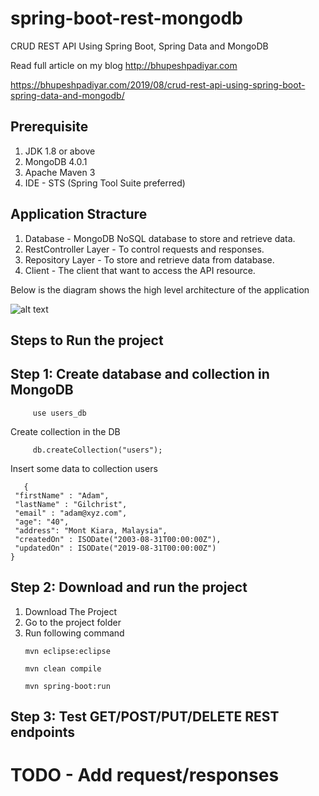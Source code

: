 # spring-boot-rest-mongodb
CRUD REST API Using Spring Boot, Spring Data and MongoDB

Read full article on my blog http://bhupeshpadiyar.com

https://bhupeshpadiyar.com/2019/08/crud-rest-api-using-spring-boot-spring-data-and-mongodb/

## Prerequisite
1. JDK 1.8 or above
2. MongoDB 4.0.1
3. Apache Maven 3
4. IDE - STS (Spring Tool Suite preferred)


## Application Stracture
1. Database - MongoDB NoSQL database to store and retrieve data.
2. RestController Layer - To control requests and responses.
3. Repository Layer - To store and retrieve data from database.
4. Client - The client that want to access the API resource.


Below is the diagram shows the high level architecture of the application

![alt text](https://raw.githubusercontent.com/bhupeshpadiyar/spring-boot-rest-mongodb/master/src/main/resources/static/spring-boot-mongodb-application.png)

## Steps to Run the project 

## Step 1: Create database and collection in MongoDB

 ```
      use users_db
 ```
 
 Create collection in the DB
 
 
 ```
      db.createCollection("users");
 ```
 
 Insert some data to collection users
 
 ```
    {
  "firstName" : "Adam",
  "lastName" : "Gilchrist",
  "email" : "adam@xyz.com",
  "age": "40",
  "address": "Mont Kiara, Malaysia",
  "createdOn" : ISODate("2003-08-31T00:00:00Z"),
  "updatedOn" : ISODate("2019-08-31T00:00:00Z")
}
 ```
 
 ## Step 2: Download and run the project
 
1. Download The Project
2. Go to the project folder
3. Run following command
      ```
      mvn eclipse:eclipse
      ```
      ```
      mvn clean compile
      ```
      ```
      mvn spring-boot:run
      ```
      
## Step 3: Test GET/POST/PUT/DELETE REST endpoints
# TODO - Add request/responses


 
 
 
